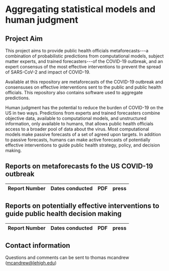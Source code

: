 # Aggregating statistical models and human judgment

## Project Aim
This project aims to provide public health officials metaforecasts---a combination of probabilistic predictions from computational models, subject matter experts, and trained forecasters---of the COVID-19 outbreak, and an expert consensus of the most effective interventions to prevent the spread of SARS-CoV-2 and impact of COVID-19.  

Available at this repository are metaforecasts of the COVID-19 outbreak and consensuses on effective interventions sent to the public and public health officials. This repository also contains software used to aggregate predictions.

Human judgment has the potential to reduce the burden of COVID-19 on the US in two ways. Predictions from experts and trained forecasters combine objective data, available to computational models, and unstructured information, only available to humans, that allows public health officials access to a broader pool of data about the virus. Most computational models make passive forecasts of a set of agreed upon targets. In addition to passive forecasts, humans can make active forecasts of potentially effective interventions to guide public health strategy, policy, and decision making. 

## Reports on metaforecasts fo the US COVID-19 outbreak

Report Number | Dates conducted | PDF | press
-- | -- | --| ---



## Reports on potentially effective interventions to guide public health decision making

Report Number | Dates conducted | PDF | press
-- | -- | --| ---

## Contact information
Questions and comments can be sent to thomas mcandrew (mcandrew@lehigh.edu)
